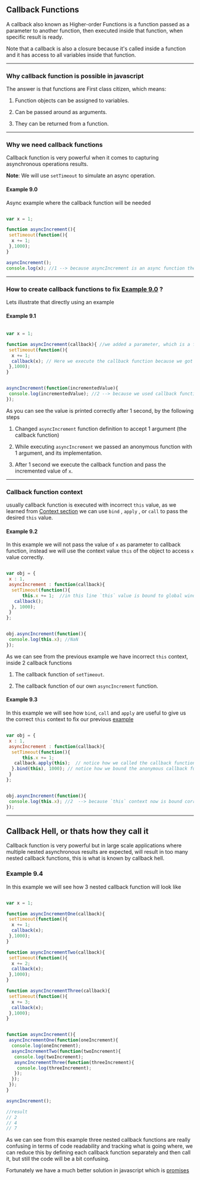 ## Callback Functions

A callback also known as Higher-order Functions is a function passed as a parameter to another function, then executed inside that function, when specific result is ready.

Note that a callback is also a closure because it's called inside a function and it has access to all variables inside that function.

---

### Why callback function is possible in javascript

The answer is that functions are First class citizen, which means:

1. Function objects can be assigned to variables.

2. Can be passed around as arguments.

3. They can be returned from a function.

---

### Why we need callback functions

Callback function is very powerful when it comes to capturing asynchronous operations results.

**Note**: We will use `setTimeout` to simulate an async operation.

#### Example 9.0

Async example where the callback function will be needed

```javascript

var x = 1;

function asyncIncrement(){
 setTimeout(function(){
  x += 1;
 },1000);
}

asyncIncrement();
console.log(x); //1 --> because asyncIncrement is an async function the value of x is incremented later after 1 second, and our console.log picked the old value.

```

---

### How to create callback functions to fix [Example 9.0](callbackFunctions.md#example-90) ?

Lets illustrate that directly using an example

#### Example 9.1

```javascript

var x = 1;

function asyncIncrement(callback){ //we added a parameter, which is a function that will be executed later
 setTimeout(function(){
  x += 1;
  callback(x); // Here we execute the callback function because we got our incremented x value
 },1000);
}


asyncIncrement(function(incrementedValue){
 console.log(incrementedValue); //2 --> because we used callback function to capture the value when it is ready after 1 second
});

```

As you can see the value is printed correctly after 1 second, by the following steps

1. Changed `asyncIncrement` function definition to accept 1 argument (the callback function)

2. While executing `asyncIncrement` we passed an anonymous function with 1 argument, and its implementation.

3. After 1 second we execute the callback function and pass the incremented value of `x`.

---

### Callback function context

usually callback function is executed with incorrect `this` value, as we learned from [Context section](context.md) we can use `bind` , `apply` , or `call` to pass the desired `this` value.

#### Example 9.2

In this example we will not pass the value of `x` as parameter to callback function, instead we will use the context value `this` of the object to access `x` value correctly.

```javascript

var obj = {
 x : 1,
 asyncIncrement : function(callback){
  setTimeout(function(){
      this.x += 1;  //in this line `this` value is bound to global window object, not the current object, thats why the result of this.x is undefined and undefined += 1 is NaN
   callback();
  }, 1000);
 }
};


obj.asyncIncrement(function(){
 console.log(this.x); //NaN
});

```

As we can see from the previous example we have incorrect `this` context, inside 2 callback functions

1. The callback function of `setTimeout`.

2. The callback function of our own `asyncIncrement` function.

#### Example 9.3

In this example we will see how `bind`, `call` and `apply` are useful to give us the correct `this` context to fix our previous [example](callbackFunction.md#example-92)

```javascript

var obj = {
 x : 1,
 asyncIncrement : function(callback){
  setTimeout(function(){
      this.x += 1;
   callback.apply(this);  // notice how we called the callback function using apply to pass the correct `this` context
  }.bind(this), 1000); // notice how we bound the anonymous callback function of setTimeout using bind(this)
 }
};


obj.asyncIncrement(function(){
 console.log(this.x); //2  --> because `this` context now is bound correctly to obj
});


```

---

## Callback Hell, or thats how they call it

Callback function is very powerful but in large scale applications where multiple nested asynchronous results are expected, will result in too many nested callback functions, this is what is known by callback hell.

### Example 9.4

In this example we will see how 3 nested callback function will look like

```javascript

var x = 1;

function asyncIncrementOne(callback){
 setTimeout(function(){
  x += 1;
  callback(x);
 },1000);
}

function asyncIncrementTwo(callback){
 setTimeout(function(){
  x += 2;
  callback(x);
 },1000);
}

function asyncIncrementThree(callback){
 setTimeout(function(){
  x += 3;
  callback(x);
 },1000);
}


function asyncIncrement(){
 asyncIncrementOne(function(oneIncrement){
  console.log(oneIncrement);
  asyncIncrementTwo(function(twoIncrement){
   console.log(twoIncrement);
   asyncIncrementThree(function(threeIncrement){
    console.log(threeIncrement);
   });
  });
 });
}

asyncIncrement();

//result
// 2
// 4
// 7

```

As we can see from this example three nested callback functions are really confusing in terms of code readability and tracking what is going where, we can reduce this by defining each callback function separately and then call it, but still the code will be a bit confusing.

Fortunately we have a much better solution in javascript which is [promises](promises.md)
